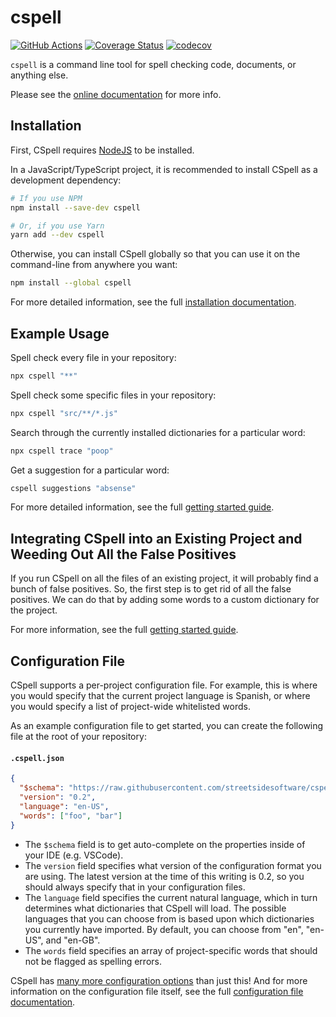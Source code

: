 # cspell

[![GitHub Actions](https://github.com/streetsidesoftware/cspell/actions/workflows/test.yml/badge.svg?branch=main)](https://github.com/streetsidesoftware/cspell/actions)
[![Coverage Status](https://coveralls.io/repos/github/streetsidesoftware/cspell/badge.svg?branch=main)](https://coveralls.io/github/streetsidesoftware/cspell?branch=main)
[![codecov](https://codecov.io/gh/streetsidesoftware/cspell/branch/main/graph/badge.svg?token=Dr4fi2Sy08)](https://codecov.io/gh/streetsidesoftware/cspell)

`cspell` is a command line tool for spell checking code, documents, or anything else.

Please see the [online documentation](https://cspell.org/) for more info.

## Installation

First, CSpell requires [NodeJS](https://nodejs.org/en/download/) to be installed.

In a JavaScript/TypeScript project, it is recommended to install CSpell as a development dependency:

```sh
# If you use NPM
npm install --save-dev cspell

# Or, if you use Yarn
yarn add --dev cspell
```

Otherwise, you can install CSpell globally so that you can use it on the command-line from anywhere you want:

```sh
npm install --global cspell
```

For more detailed information, see the full [installation documentation](https://cspell.org/docs/installation/).

## Example Usage

Spell check every file in your repository:

```sh
npx cspell "**"
```

Spell check some specific files in your repository:

```sh
npx cspell "src/**/*.js"
```

Search through the currently installed dictionaries for a particular word:

```sh
npx cspell trace "poop"
```

Get a suggestion for a particular word:

<!-- cspell:ignore absense -->

```sh
cspell suggestions "absense"
```

For more detailed information, see the full [getting started guide](https://cspell.org/docs/getting-started/).

## Integrating CSpell into an Existing Project and Weeding Out All the False Positives

If you run CSpell on all the files of an existing project, it will probably find a bunch of false positives. So, the first step is to get rid of all the false positives. We can do that by adding some words to a custom dictionary for the project.

For more information, see the full [getting started guide](https://cspell.org/docs/getting-started/).

## Configuration File

CSpell supports a per-project configuration file. For example, this is where you would specify that the current project language is Spanish, or where you would specify a list of project-wide whitelisted words.

As an example configuration file to get started, you can create the following file at the root of your repository:

#### **`.cspell.json`** <!-- markdownlint-disable MD001 -->

```json
{
  "$schema": "https://raw.githubusercontent.com/streetsidesoftware/cspell/main/cspell.schema.json",
  "version": "0.2",
  "language": "en-US",
  "words": ["foo", "bar"]
}
```

- The `$schema` field is to get auto-complete on the properties inside of your IDE (e.g. VSCode).
- The `version` field specifies what version of the configuration format you are using. The latest version at the time of this writing is 0.2, so you should always specify that in your configuration files.
- The `language` field specifies the current natural language, which in turn determines what dictionaries that CSpell will load. The possible languages that you can choose from is based upon which dictionaries you currently have imported. By default, you can choose from "en", "en-US", and "en-GB".
- The `words` field specifies an array of project-specific words that should not be flagged as spelling errors.

CSpell has [many more configuration options](../../docs/types/cspell-types/interfaces/CSpellSettings.md) than just this! And for more information on the configuration file itself, see the full [configuration file documentation](https://cspell.org/docs/configuration-file/).
